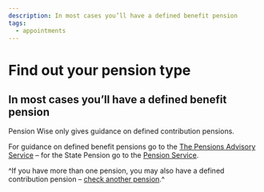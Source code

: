 ```yaml
---
description: In most cases you’ll have a defined benefit pension
tags:
  - appointments
---
```


# Find out your pension type

## In most cases you’ll have a defined benefit pension

Pension Wise only gives guidance on defined contribution pensions.

For guidance on defined benefit pensions go to the [The Pensions Advisory Service](http://www.pensionsadvisoryservice.org.uk) 
– for the State Pension go to the [Pension Service](https://www.gov.uk/contact-pension-service).

^If you have more than one pension, you may also have a defined contribution pension – [check another pension](/pension-type-tool).^

